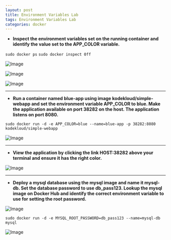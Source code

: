 ```yaml
---
layout: post
title: Environment Variables Lab
tags: Environment Variables Lab
categories: docker
---
```


- **Inspect the environment variables set on the running container and identify the value set to the APP_COLOR variable.**

`sudo docker ps`
`sudo docker inspect 0ff`

![Image](/img/envlab1.png)

![Image](/img/envlab2.png)

![Image](/img/envlab3.png)

---

- **Run a container named blue-app using image kodekloud/simple-webapp and set the environment variable APP_COLOR to blue. Make the application available on port 38282 on the host. The application listens on port 8080.**

`sudo docker run -d -e APP_COLOR=blue --name=blue-app -p 38282:8080 kodekloud/simple-webapp`

![Image](/img/envlab4.png)

---

- **View the application by clicking the link HOST:38282 above your terminal and ensure it has the right color.**

![Image](/img/envlab5.png)

---

- **Deploy a mysql database using the mysql image and name it mysql-db. Set the database password to use db_pass123. Lookup the mysql image on Docker Hub and identify the correct environment variable to use for setting the root password.**


![Image](/img/envlab6.png)

`sudo docker run -d -e MYSQL_ROOT_PASSWORD=db_pass123 --name=mysql-db mysql`

![Image](/img/envlab7.png)

